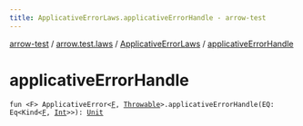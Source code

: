 ```yaml
---
title: ApplicativeErrorLaws.applicativeErrorHandle - arrow-test
---
```


[arrow-test](../../index.html) / [arrow.test.laws](../index.html) / [ApplicativeErrorLaws](index.html) / [applicativeErrorHandle](./applicative-error-handle.html)

# applicativeErrorHandle

`fun <F> ApplicativeError<`[`F`](applicative-error-handle.html#F)`, `[`Throwable`](https://kotlinlang.org/api/latest/jvm/stdlib/kotlin/-throwable/index.html)`>.applicativeErrorHandle(EQ: Eq<Kind<`[`F`](applicative-error-handle.html#F)`, `[`Int`](https://kotlinlang.org/api/latest/jvm/stdlib/kotlin/-int/index.html)`>>): `[`Unit`](https://kotlinlang.org/api/latest/jvm/stdlib/kotlin/-unit/index.html)
